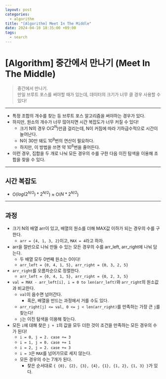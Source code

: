 ```yaml
---
layout: post
categories:
  - algorithm
title: "[Algorithm] Meet In The Middle"
date: 2024-04-10 18:35:00 +09:00
tags:
  - search
---
```

# \[Algorithm] 중간에서 만나기 (Meet In The Middle)

>중간에서 만나기.\
>만일 브루트 포스를 써야할 때가 있는데, 데이터의 크기가 너무 클 경우 사용할 수 있다!

---

- 특정 조합의 개수를 찾는 등 브루트 포스 알고리즘을 써야하는 경우가 있다.
- 하지만, 원소의 개수가 너무 많아지면 시간 복잡도가 너무 커질 수 있다!
	- 크기 N의 경우 O($2^N$)만큼 걸리는데, N이 커짐에 따라 기하급수적으로 시간이 늘어난다.
	- N이 30만 돼도 $10^9$번의 연산이 필요하다.
	- 하지만, 이 방법을 쓰면 약 $10^6$번을 줄어든다.
- 이런 경우, 집합을 두 개로 나눠 모든 경우의 수를 구한 다음 이진 탐색을 이용해 조합을 찾을 수 있다.

---

## 시간 복잡도

- O($log(2^{N/2})*2^{N/2}$) ≈ O($N*2^{N/2}$)

---

## 과정

- 크기 N의 배열 arr이 있고, 배열의 원소를 더해 MAX값 이하가 되는 경우의 수를 구한다.
	- `arr = {4, 1, 3, 2}`이고, `MAX = 4`라고 하자.
- arr을 절반으로 나눠 만들 수 있는 모든 경우의 수를 arr_left, arr_right에 나눠 담는다.
	- 두 배열 모두 0번째 원소는 0이다!
	- `arr_left = {0, 4, 1, 5}, arr_right = {0, 3, 2, 5}`
- `arr_right`를 오름차순으로 정렬한다.
	- `arr_left = {0, 4, 1, 5}, arr_right = {0, 2, 3, 5}`
- `val = MAX - arr_left[i], i = 0 to len(arr_left)`와 `arr_right`의 원소값과 비교한다.
	- `val`이 음수면 넘어간다.
		- 혹은, 배열을 만드는 과정에서 거를 수도 있다.
	- `arr_right[j] <= val, 0 <= j < len(arr_right)`를 만족하는 가장 큰 `j`를 찾는다!
	- `j`는 이진 탐색을 이용해 찾는다.
- 모든 `i`에 대해 찾은 `j + 1`의 값을 모두 더한 것이 조건을 만족하는 모든 경우의 수가 된다!
	- `i = 0, j = 2. case += 3`
	- `i = 1, j = 0. case += 1`
	- `i = 2, j = 2. case += 3`
	- `i = 3`은 `MAX`를 넘어가므로 세지 않는다.
	- 모든 경우의 수는 7개가 된다.
		- 찾은 순서대로 `{ {0}, {2}, {3}, {4}, {1}, {1, 2}, {1, 3} }`가 있다.